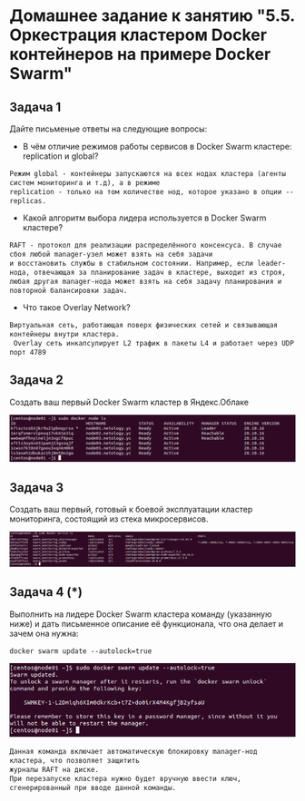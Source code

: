 # Домашнее задание к занятию "5.5. Оркестрация кластером Docker контейнеров на примере Docker Swarm"

## Задача 1

Дайте письменые ответы на следующие вопросы:

- В чём отличие режимов работы сервисов в Docker Swarm кластере: replication и global?

```
Режим global - контейнеры запускаются на всех нодах кластера (агенты систем мониторинга и т.д), а в режиме 
replication - только на том количестве нод, которое указано в опции --replicas.
```

- Какой алгоритм выбора лидера используется в Docker Swarm кластере?

```
RAFT - протокол для реализации распределённого консенсуса. В случае сбоя любой manager-узел может взять на себя задачи 
и восстановить службы в стабильном состоянии. Например, если leader-нода, отвечающая за планирование задач в кластере, выходит из строя, 
любая другая manager-нода может взять на себя задачу планирования и повторной балансировки задач.
```

- Что такое Overlay Network?

```
Виртуальная сеть, работающая поверх физических сетей и связывающая контейнеры внутри кластера.
 Overlay сеть инкапсулирует L2 трафик в пакеты L4 и работает через UDP порт 4789
```

## Задача 2

Создать ваш первый Docker Swarm кластер в Яндекс.Облаке

![](img/docker_node.png)

## Задача 3

Создать ваш первый, готовый к боевой эксплуатации кластер мониторинга, состоящий из стека микросервисов.

![](img/docker_service.png)

## Задача 4 (*)

Выполнить на лидере Docker Swarm кластера команду (указанную ниже) и дать письменное описание её функционала, что она делает и зачем она нужна:
```
docker swarm update --autolock=true
```

![](img/autoupdate_on.png)

```
Данная команда включает автоматическую блокировку manager-нод кластера, что позволяет защитить 
журналы RAFT на диске. 
При перезапуске кластера нужно будет вручную ввести ключ, сгенерированный при вводе данной команды.
```
